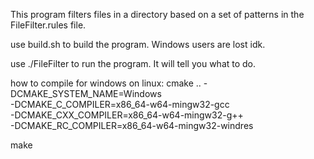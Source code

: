 This program filters files in a directory based on a set of patterns in the FileFilter.rules file.

use build.sh to build the program. Windows users are lost idk.

use ./FileFilter to run the program. It will tell you what to do.

how to compile for windows on linux:
cmake .. -DCMAKE_SYSTEM_NAME=Windows \
         -DCMAKE_C_COMPILER=x86_64-w64-mingw32-gcc \
         -DCMAKE_CXX_COMPILER=x86_64-w64-mingw32-g++ \
         -DCMAKE_RC_COMPILER=x86_64-w64-mingw32-windres

make

